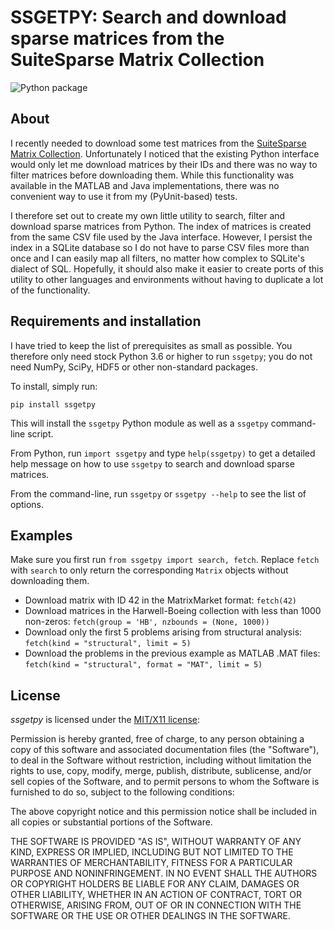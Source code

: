 # SSGETPY: Search and download sparse matrices from the SuiteSparse Matrix Collection
![Python package](https://github.com/drdarshan/PyUFGet/workflows/Python%20package/badge.svg)

## About
I recently needed to download some test matrices from the [SuiteSparse Matrix Collection](https://people.engr.tamu.edu/davis/matrices.html). Unfortunately I noticed that
the existing Python interface would only let me download matrices by
their IDs and there was no way to filter matrices before downloading
them. While this functionality was available in the MATLAB and Java
implementations, there was no convenient way to use it from my
(PyUnit-based) tests.

I therefore set out to create my own little utility to search, filter
and download sparse matrices from Python. The index of matrices is
created from the same CSV file used by the Java interface. However, I
persist the index in a SQLite database so I do not have to parse CSV
files more than once and I can easily map all filters, no matter how
complex to SQLite's dialect of SQL. Hopefully, it should also make it
easier to create ports of this utility to other languages and
environments without having to duplicate a lot of the functionality. 
 

## Requirements and installation
I have tried to keep the list of prerequisites as small as
possible. You therefore only need stock Python 3.6 or higher to run
``ssgetpy``; you do not need NumPy, SciPy, HDF5 or other non-standard
packages.

To install, simply run:
```
pip install ssgetpy
```

This will install the `ssgetpy` Python module as well as a `ssgetpy` command-line script. 

From Python, run ``import ssgetpy`` and type ``help(ssgetpy)`` to get a detailed
help message on how to use ``ssgetpy`` to search and download sparse matrices.

From the command-line, run ``ssgetpy`` or ``ssgetpy --help`` to see the
list of options.

## Examples
Make sure you first run ``from ssgetpy import search, fetch``. Replace
``fetch`` with ``search`` to only return the corresponding ``Matrix`` objects
without downloading them.

* Download matrix with ID 42 in the MatrixMarket format: ``fetch(42)``
* Download matrices in the Harwell-Boeing collection with less than
  1000 non-zeros: ``fetch(group = 'HB', nzbounds = (None, 1000))``
* Download only the first 5 problems arising from structural analysis:
  ``fetch(kind = "structural", limit = 5)``
* Download the problems in the previous example as MATLAB .MAT files: ``fetch(kind = "structural", format = "MAT", limit = 5)``



## License
*ssgetpy* is licensed under the [MIT/X11 license](http://www.opensource.org/licenses/mit-license.php):

Permission is hereby granted, free of charge, to any person obtaining
a copy of this software and associated documentation files (the
"Software"), to deal in the Software without restriction, including
without limitation the rights to use, copy, modify, merge, publish,
distribute, sublicense, and/or sell copies of the Software, and to
permit persons to whom the Software is furnished to do so, subject to
the following conditions:

The above copyright notice and this permission notice shall be
included in all copies or substantial portions of the Software.

THE SOFTWARE IS PROVIDED "AS IS", WITHOUT WARRANTY OF ANY KIND,
EXPRESS OR IMPLIED, INCLUDING BUT NOT LIMITED TO THE WARRANTIES OF
MERCHANTABILITY, FITNESS FOR A PARTICULAR PURPOSE AND
NONINFRINGEMENT. IN NO EVENT SHALL THE AUTHORS OR COPYRIGHT HOLDERS BE
LIABLE FOR ANY CLAIM, DAMAGES OR OTHER LIABILITY, WHETHER IN AN ACTION
OF CONTRACT, TORT OR OTHERWISE, ARISING FROM, OUT OF OR IN CONNECTION
WITH THE SOFTWARE OR THE USE OR OTHER DEALINGS IN THE SOFTWARE.

